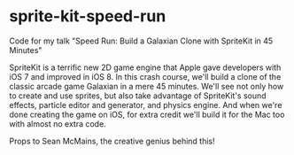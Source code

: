 sprite-kit-speed-run
====================

Code for my talk "Speed Run: Build a Galaxian Clone with SpriteKit in 45 Minutes"

SpriteKit is a terrific new 2D game engine that Apple gave developers with iOS 7
and improved in iOS 8. In this crash course, we'll build a clone of the classic 
arcade game Galaxian in a mere 45 minutes. We'll see not only how to create and
use sprites, but also take advantage of SpriteKit's sound effects, particle 
editor and generator, and physics engine. And when we're done creating the
game on iOS, for extra credit we'll build it for the Mac too with almost no 
extra code.

Props to Sean McMains, the creative genius behind this!
